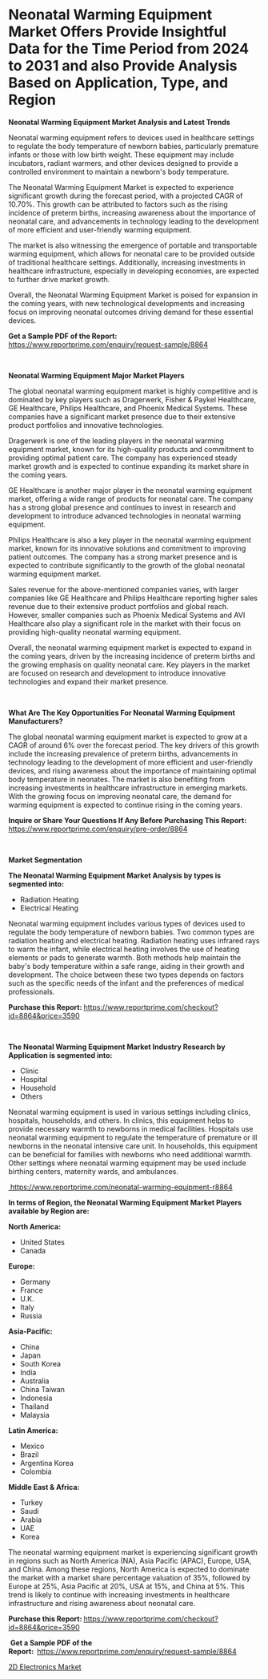 <p><h1>Neonatal Warming Equipment Market Offers Provide Insightful Data for the Time Period from 2024 to 2031 and also Provide Analysis Based on Application, Type, and Region</h1></p><p><strong>Neonatal Warming Equipment Market Analysis and Latest Trends</strong></p>
<p><p>Neonatal warming equipment refers to devices used in healthcare settings to regulate the body temperature of newborn babies, particularly premature infants or those with low birth weight. These equipment may include incubators, radiant warmers, and other devices designed to provide a controlled environment to maintain a newborn's body temperature.</p><p>The Neonatal Warming Equipment Market is expected to experience significant growth during the forecast period, with a projected CAGR of 10.70%. This growth can be attributed to factors such as the rising incidence of preterm births, increasing awareness about the importance of neonatal care, and advancements in technology leading to the development of more efficient and user-friendly warming equipment.</p><p>The market is also witnessing the emergence of portable and transportable warming equipment, which allows for neonatal care to be provided outside of traditional healthcare settings. Additionally, increasing investments in healthcare infrastructure, especially in developing economies, are expected to further drive market growth.</p><p>Overall, the Neonatal Warming Equipment Market is poised for expansion in the coming years, with new technological developments and increasing focus on improving neonatal outcomes driving demand for these essential devices.</p></p>
<p><strong>Get a Sample PDF of the Report:&nbsp;</strong> <a href="https://www.reportprime.com/enquiry/request-sample/8864">https://www.reportprime.com/enquiry/request-sample/8864</a></p>
<p>&nbsp;</p>
<p><strong>Neonatal Warming Equipment Major Market Players</strong></p>
<p><p>The global neonatal warming equipment market is highly competitive and is dominated by key players such as Dragerwerk, Fisher & Paykel Healthcare, GE Healthcare, Philips Healthcare, and Phoenix Medical Systems. These companies have a significant market presence due to their extensive product portfolios and innovative technologies.</p><p>Dragerwerk is one of the leading players in the neonatal warming equipment market, known for its high-quality products and commitment to providing optimal patient care. The company has experienced steady market growth and is expected to continue expanding its market share in the coming years.</p><p>GE Healthcare is another major player in the neonatal warming equipment market, offering a wide range of products for neonatal care. The company has a strong global presence and continues to invest in research and development to introduce advanced technologies in neonatal warming equipment.</p><p>Philips Healthcare is also a key player in the neonatal warming equipment market, known for its innovative solutions and commitment to improving patient outcomes. The company has a strong market presence and is expected to contribute significantly to the growth of the global neonatal warming equipment market.</p><p>Sales revenue for the above-mentioned companies varies, with larger companies like GE Healthcare and Philips Healthcare reporting higher sales revenue due to their extensive product portfolios and global reach. However, smaller companies such as Phoenix Medical Systems and AVI Healthcare also play a significant role in the market with their focus on providing high-quality neonatal warming equipment.</p><p>Overall, the neonatal warming equipment market is expected to expand in the coming years, driven by the increasing incidence of preterm births and the growing emphasis on quality neonatal care. Key players in the market are focused on research and development to introduce innovative technologies and expand their market presence.</p></p>
<p>&nbsp;</p>
<p><strong>What Are The Key Opportunities For Neonatal Warming Equipment Manufacturers?</strong></p>
<p><p>The global neonatal warming equipment market is expected to grow at a CAGR of around 6% over the forecast period. The key drivers of this growth include the increasing prevalence of preterm births, advancements in technology leading to the development of more efficient and user-friendly devices, and rising awareness about the importance of maintaining optimal body temperature in neonates. The market is also benefiting from increasing investments in healthcare infrastructure in emerging markets. With the growing focus on improving neonatal care, the demand for warming equipment is expected to continue rising in the coming years.</p></p>
<p><strong>Inquire or Share Your Questions If Any Before Purchasing This Report:</strong> <a href="https://www.reportprime.com/enquiry/pre-order/8864">https://www.reportprime.com/enquiry/pre-order/8864</a></p>
<p>&nbsp;</p>
<p><strong>Market Segmentation</strong></p>
<p><strong>The Neonatal Warming Equipment Market Analysis by types is segmented into:</strong></p>
<p><ul><li>Radiation Heating</li><li>Electrical Heating</li></ul></p>
<p><p>Neonatal warming equipment includes various types of devices used to regulate the body temperature of newborn babies. Two common types are radiation heating and electrical heating. Radiation heating uses infrared rays to warm the infant, while electrical heating involves the use of heating elements or pads to generate warmth. Both methods help maintain the baby's body temperature within a safe range, aiding in their growth and development. The choice between these two types depends on factors such as the specific needs of the infant and the preferences of medical professionals.</p></p>
<p><strong>Purchase this Report:&nbsp;</strong><a href="https://www.reportprime.com/checkout?id=8864&price=3590">https://www.reportprime.com/checkout?id=8864&price=3590</a></p>
<p>&nbsp;</p>
<p><strong>The Neonatal Warming Equipment Market Industry Research by Application is segmented into:</strong></p>
<p><ul><li>Clinic</li><li>Hospital</li><li>Household</li><li>Others</li></ul></p>
<p><p>Neonatal warming equipment is used in various settings including clinics, hospitals, households, and others. In clinics, this equipment helps to provide necessary warmth to newborns in medical facilities. Hospitals use neonatal warming equipment to regulate the temperature of premature or ill newborns in the neonatal intensive care unit. In households, this equipment can be beneficial for families with newborns who need additional warmth. Other settings where neonatal warming equipment may be used include birthing centers, maternity wards, and ambulances.</p></p>
<p><a href="https://www.reportprime.com/neonatal-warming-equipment-r8864">&nbsp;https://www.reportprime.com/neonatal-warming-equipment-r8864</a></p>
<p><strong>In terms of Region, the Neonatal Warming Equipment Market Players available by Region are:</strong></p>
<p>
    <p> <strong> North America: </strong>
        <ul>
            <li>United States</li>
            <li>Canada</li>
        </ul>
        </p> 
    <p> <strong> Europe: </strong>
        <ul>
            <li>Germany</li>
            <li>France</li>
            <li>U.K.</li>
            <li>Italy</li>
            <li>Russia</li>
        </ul>
        </p> 
    <p> <strong> Asia-Pacific: </strong>
        <ul>
            <li>China</li>
            <li>Japan</li>
            <li>South Korea</li>
            <li>India</li>
            <li>Australia</li>
            <li>China Taiwan</li>
            <li>Indonesia</li>
            <li>Thailand</li>
            <li>Malaysia</li>
        </ul>
        </p> 
    <p> <strong> Latin America: </strong>
        <ul>
            <li>Mexico</li>
            <li>Brazil</li>
            <li>Argentina Korea</li>
            <li>Colombia</li>
        </ul>
        </p> 
    <p> <strong> Middle East & Africa: </strong>
        <ul>
            <li>Turkey</li>
            <li>Saudi</li>
            <li>Arabia</li>
            <li>UAE</li>
            <li>Korea</li>
        </ul>
    </p>
    </p>
<p><p>The neonatal warming equipment market is experiencing significant growth in regions such as North America (NA), Asia Pacific (APAC), Europe, USA, and China. Among these regions, North America is expected to dominate the market with a market share percentage valuation of 35%, followed by Europe at 25%, Asia Pacific at 20%, USA at 15%, and China at 5%. This trend is likely to continue with increasing investments in healthcare infrastructure and rising awareness about neonatal care.</p></p>
<p><strong>Purchase this Report: </strong><a href="https://www.reportprime.com/checkout?id=8864&price=3590">https://www.reportprime.com/checkout?id=8864&price=3590</a></p>
<p>&nbsp;<strong>Get a Sample PDF of the Report:&nbsp;&nbsp;</strong><a href="https://www.reportprime.com/enquiry/request-sample/8864">https://www.reportprime.com/enquiry/request-sample/8864</a></p>
<p><strong></strong></p>
<p><p><a href="https://flame-sidecar-702.notion.site/2D-Electronics-Market-Outlook-Industry-Overview-and-Forecast-2024-to-2031-dc8b7e17e03f4fdf86b051dbd8d5b6b6">2D Electronics Market</a></p></p>